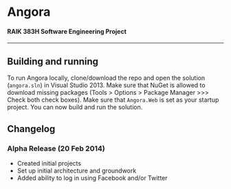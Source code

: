 # Angora

#### RAIK 383H Software Engineering Project

---

## Building and running

To run Angora locally, clone/download the repo and open the solution (`angora.sln`) in Visual Studio 2013. Make sure that NuGet is allowed to download missing packages (Tools > Options > Package Manager >>> Check both check boxes). Make sure that `Angora.Web` is set as your startup project. You can now build and run the solution.

## Changelog
### Alpha Release (20 Feb 2014)

- Created initial projects
- Set up initial architecture and groundwork
- Added ability to log in using Facebook and/or Twitter